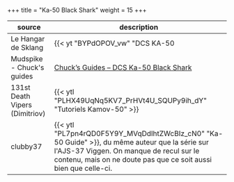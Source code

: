+++
title = "Ka-50 Black Shark"
weight = 15
+++

source                         | description
------------------------------ | -----------
Le Hangar de Sklang            | {{< yt "BYPdOPOV_vw" "DCS KA-50 | On en parle avec Dimitriov" >}}
Mudspike - Chuck's guides      | [Chuck’s Guides – DCS Ka-50 Black Shark](https://www.mudspike.com/chucks-guides-dcs-ka-50-black-shark/)
131st Death Vipers (Dimitriov) | {{< ytl "PLHX49UqNq5KV7_PrHVt4U_SQUPy9ih_dY" "Tutoriels Kamov-50" >}}
clubby37                       | {{< ytl "PL7pn4rQD0F5Y9Y_MVqDdIhtZWcBIz_cN0" "Ka-50 Guide" >}}, du même auteur que la série sur l'AJS-37 Viggen. On manque de recul sur le contenu, mais on ne doute pas que ce soit aussi bien que celle-ci.
